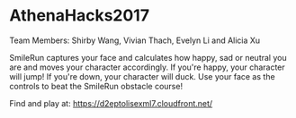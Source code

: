 # AthenaHacks2017
Team Members: Shirby Wang, Vivian Thach, Evelyn Li and Alicia Xu

SmileRun captures your face and calculates how happy, sad or neutral you are and moves your character accordingly. If you're happy, your character will jump! If you're down, your character will duck. Use your face as the controls to beat the SmileRun obstacle course!

Find and play at: https://d2eptolisexml7.cloudfront.net/

